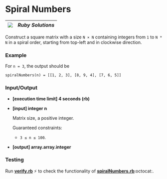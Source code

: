 # Spiral Numbers
| ![](https://app.codesignal.com/user-icons/languages/rb.svg) | ***Ruby Solutions*** |
|---|---|

Construct a square matrix with a size `N × N` containing integers from `1` to `N * N` in a spiral order, starting from top-left and in clockwise direction.

### Example

For `n = 3`, the output should be

`spiralNumbers(n) = [[1, 2, 3],
[8, 9, 4],
[7, 6, 5]]
`

### Input/Output

- **[execution time limit] 4 seconds (rb)**


- **[input] integer n**

  Matrix size, a positive integer.

  Guaranteed constraints:
  - `3 ≤ n ≤ 100`.


- **[output] array.array.integer**


### Testing

Run [**verify.rb**](./verify.rb) :zap: to check the functionality of [**spiralNumbers.rb**](./spiralNumbers.rb):octocat:.